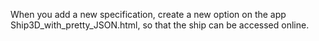 When you add a new specification, create a new option on the app Ship3D_with_pretty_JSON.html, so that the ship can be accessed online.
